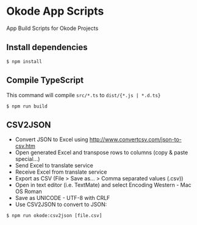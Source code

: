 # Okode App Scripts

App Build Scripts for Okode Projects

## Install dependencies

```
$ npm install
```

## Compile TypeScript

This command will compile `src/*.ts` to `dist/{*.js | *.d.ts}`

```
$ npm run build
```

## CSV2JSON

* Convert JSON to Excel using http://www.convertcsv.com/json-to-csv.htm
* Open generated Excel and transpose rows to columns (copy & paste special...)
* Send Excel to translate service
* Receive Excel from translate service
* Export as CSV (File > Save as... > Comma separated values (.csv))
* Open in text editor (i.e. TextMate) and select Encoding Western - Mac OS Roman
* Save as UNICODE - UTF-8 with CRLF
* Use CSV2JSON to convert to JSON:

```
$ npm run okode:csv2json [file.csv]
```

